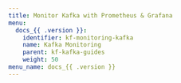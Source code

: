 ```yaml
---
title: Monitor Kafka with Prometheus & Grafana
menu:
  docs_{{ .version }}:
    identifier: kf-monitoring-kafka
    name: Kafka Monitoring
    parent: kf-kafka-guides
    weight: 50
menu_name: docs_{{ .version }}
---
```

